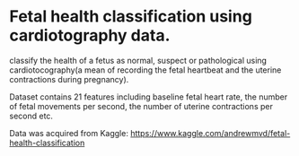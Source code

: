 # Fetal health classification using cardiotography data.

classify the health of a fetus as normal, suspect or pathological using cardiotocography(a mean of recording the fetal heartbeat and the uterine contractions during pregnancy). 

Dataset contains 21 features including baseline fetal heart rate, the number of fetal movements per second, the number of uterine contractions per second etc.

Data was acquired from Kaggle:
https://www.kaggle.com/andrewmvd/fetal-health-classification
